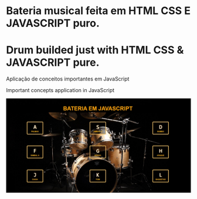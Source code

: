# Bateria musical feita em HTML CSS E JAVASCRIPT puro.

# Drum builded just with HTML CSS & JAVASCRIPT pure.

Aplicação de conceitos importantes em JavaScript

Important concepts application in JavaScript

<img src="assets/images/application.jpg">